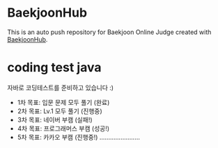 # BaekjoonHub
This is an auto push repository for Baekjoon Online Judge created with [BaekjoonHub](https://github.com/BaekjoonHub/BaekjoonHub).

# coding test java
자바로 코딩테스트를 준비하고 있습니다 :)

- 1차 목표: 입문 문제 모두 풀기 (완료)
- 2차 목표: Lv.1 모두 풀기 (진행중)
- 3차 목표: 네이버 부캠 (실패!)
- 4차 목표: 프로그래머스 부캠 (성공!)
- 5차 목표: 카카오 부캠 (진행중!)
.......................
